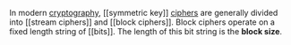 In modern [cryptography](https://en.wikipedia.org/wiki/Cryptography "Cryptography"), [[symmetric key]] [ciphers](https://en.wikipedia.org/wiki/Cipher "Cipher") are generally divided into [[stream ciphers]] and [[block ciphers]]. Block ciphers operate on a fixed length string of [[bits]]. The length of this bit string is the **block size**.
